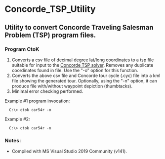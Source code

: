 # Concorde_TSP_Utility
## Utility to convert Concorde Traveling Salesman Problem (TSP) program files.

### Program CtoK
1. Converts a csv file of decimal degree lat/long coordinates to a tsp file suitable for input to the [Concorde TSP solver](https://www.math.uwaterloo.ca/tsp/concorde.html). Removes any duplicate coordinates found in file. Use the "-o" option for this function.
2. Converts the above csv file and Concorde tour cycle (.cyc) file into a kml file showing the generated tour. Optionally, using the "-n" option, it can produce file with/without waypoint depiction (thumbtacks). 
3. Minimal error checking performed.

Example #1 program invocation:
```text
  C:\> ctok car54r -o
```
Example #2:
```text
  C:\> ctok car54r -n
```
### Notes:
* Compiled with MS Visual Studio 2019 Community (v141).

